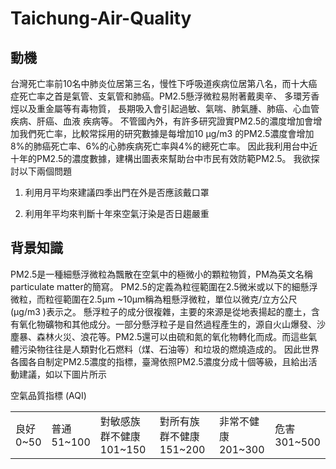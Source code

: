 # Taichung-Air-Quality

## 動機
台灣死亡率前10名中肺炎位居第三名，慢性下呼吸道疾病位居第八名，而十大癌症死亡率之首是氣管、支氣管和肺癌。PM2.5懸浮微粒易附著戴奧辛、 多環芳香烴以及重金屬等有毒物質， 長期吸入會引起過敏、氣喘、肺氣腫、肺癌、心血管疾病、肝癌、血液 疾病等。
不管國內外，有許多研究證實PM2.5的濃度增加會增加我們死亡率，比較常採用的研究數據是每增加10 μg/m3 的PM2.5濃度會增加8%的肺癌死亡率、6%的心肺疾病死亡率與4%的總死亡率。
因此我利用台中近十年的PM2.5的濃度數據，建構出圖表來幫助台中市民有效防範PM2.5。
我欲探討以下兩個問題

1.	利用月平均來建議四季出門在外是否應該戴口罩

2.	利用年平均來判斷十年來空氣汙染是否日趨嚴重

## 背景知識
PM2.5是一種細懸浮微粒為飄散在空氣中的極微小的顆粒物質，PM為英文名稱 particulate matter的簡寫。 PM2.5的定義為粒徑範圍在2.5微米或以下的細懸浮微粒，而粒徑範圍在2.5μm ~10μm稱為粗懸浮微粒，單位以微克/立方公尺(μg/m3 )表示之。
懸浮粒子的成分很複雜，主要的來源是從地表揚起的塵土，含有氧化物礦物和其他成分。一部分懸浮粒子是自然過程產生的，源自火山爆發、沙塵暴、森林火災、浪花等。PM2.5還可以由硫和氮的氧化物轉化而成。而這些氣體污染物往往是人類對化石燃料（煤、石油等）和垃圾的燃燒造成的。
因此世界各國各自制定PM2.5濃度的指標，臺灣依照PM2.5濃度分成十個等級，且給出活動建議，如以下圖片所示

<div class="MyTable AQI">
                        <p class="MyCaption">空氣品質指標 (AQI)</p>
                        <div class="AQIlegend">
                            <table>
                                <tbody>
                                    <tr>
                                        <td>
                                            <span class="bor-top-green">良好<br>
                                                0~50</span>
                                        </td>
                                        <td>
                                            <span class="bor-top-yellow">普通<br>
                                                51~100</span>
                                        </td>
                                        <td>
                                            <span class="bor-top-orange">對敏感族群不健康<br>
                                                101~150</span>
                                        </td>
                                        <td>
                                            <span class="bor-top-red">對所有族群不健康<br>
                                                151~200</span>
                                        </td>
                                        <td>
                                            <span class="bor-top-purple">非常不健康<br>
                                                201~300</span>
                                        </td>
                                        <td>
                                            <span class="bor-top-brown">危害<br>
                                                301~500</span>
                                        </td>
                                    </tr>
                                </tbody>
                            </table>
                        </div>
                    </div>
